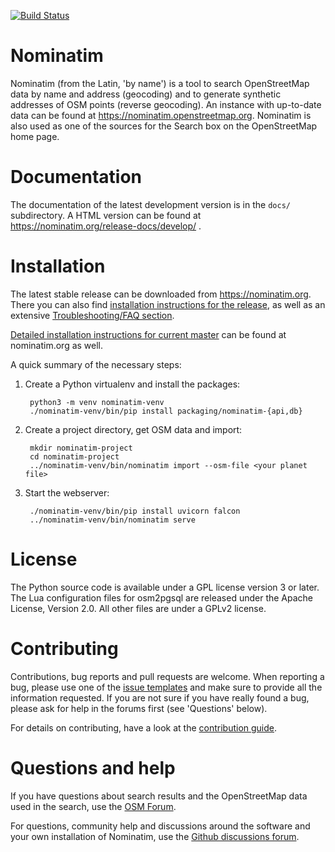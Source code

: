 [![Build Status](https://github.com/osm-search/Nominatim/workflows/CI%20Tests/badge.svg)](https://github.com/osm-search/Nominatim/actions?query=workflow%3A%22CI+Tests%22)

Nominatim
=========

Nominatim (from the Latin, 'by name') is a tool to search OpenStreetMap data
by name and address (geocoding) and to generate synthetic addresses of
OSM points (reverse geocoding). An instance with up-to-date data can be found
at <https://nominatim.openstreetmap.org>. Nominatim is also used as one of the
sources for the Search box on the OpenStreetMap home page.

Documentation
=============

The documentation of the latest development version is in the
`docs/` subdirectory. A HTML version can be found at
<https://nominatim.org/release-docs/develop/> .

Installation
============

The latest stable release can be downloaded from <https://nominatim.org>.
There you can also find [installation instructions for the release](https://nominatim.org/release-docs/latest/admin/Installation), as well as an extensive [Troubleshooting/FAQ section](https://nominatim.org/release-docs/latest/admin/Faq/).

[Detailed installation instructions for current master](https://nominatim.org/release-docs/develop/admin/Installation)
can be found at nominatim.org as well.

A quick summary of the necessary steps:

1. Create a Python virtualenv and install the packages:

        python3 -m venv nominatim-venv
        ./nominatim-venv/bin/pip install packaging/nominatim-{api,db}

2. Create a project directory, get OSM data and import:

        mkdir nominatim-project
        cd nominatim-project
        ../nominatim-venv/bin/nominatim import --osm-file <your planet file>

3. Start the webserver:

        ./nominatim-venv/bin/pip install uvicorn falcon
        ../nominatim-venv/bin/nominatim serve

License
=======

The Python source code is available under a GPL license version 3 or later.
The Lua configuration files for osm2pgsql are released under the
Apache License, Version 2.0. All other files are under a GPLv2 license.

Contributing
============

Contributions, bug reports and pull requests are welcome. When reporting a
bug, please use one of the
[issue templates](https://github.com/osm-search/Nominatim/issues/new/choose)
and make sure to provide all the information requested. If you are not
sure if you have really found a bug, please ask for help in the forums
first (see 'Questions' below).

For details on contributing, have a look at the
[contribution guide](CONTRIBUTING.md).

Questions and help
==================

If you have questions about search results and the OpenStreetMap data
used in the search, use the [OSM Forum](https://community.openstreetmap.org/).

For questions, community help and discussions around the software and
your own installation of Nominatim, use the
[Github discussions forum](https://github.com/osm-search/Nominatim/discussions).
